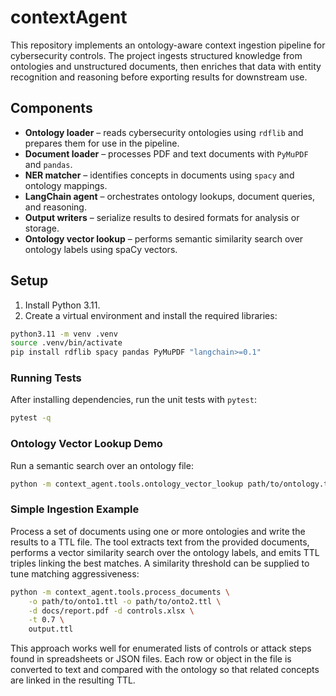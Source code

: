 # contextAgent

This repository implements an ontology-aware context ingestion pipeline for cybersecurity controls. The project ingests structured knowledge from ontologies and unstructured documents, then enriches that data with entity recognition and reasoning before exporting results for downstream use.

## Components
- **Ontology loader** – reads cybersecurity ontologies using `rdflib` and prepares them for use in the pipeline.
- **Document loader** – processes PDF and text documents with `PyMuPDF` and `pandas`.
- **NER matcher** – identifies concepts in documents using `spacy` and ontology mappings.
- **LangChain agent** – orchestrates ontology lookups, document queries, and reasoning.
- **Output writers** – serialize results to desired formats for analysis or storage.
- **Ontology vector lookup** – performs semantic similarity search over ontology labels using spaCy vectors.

## Setup
1. Install Python 3.11.
2. Create a virtual environment and install the required libraries:

```bash
python3.11 -m venv .venv
source .venv/bin/activate
pip install rdflib spacy pandas PyMuPDF "langchain>=0.1"
```

### Running Tests

After installing dependencies, run the unit tests with `pytest`:

```bash
pytest -q
```

### Ontology Vector Lookup Demo

Run a semantic search over an ontology file:

```bash
python -m context_agent.tools.ontology_vector_lookup path/to/ontology.ttl "your query" -n 5
```

### Simple Ingestion Example

Process a set of documents using one or more ontologies and write the results to a TTL file.  The tool extracts text from the provided documents, performs a vector similarity search over the ontology labels, and emits TTL triples linking the best matches.  A similarity threshold can be supplied to tune matching aggressiveness:

```bash
python -m context_agent.tools.process_documents \
    -o path/to/onto1.ttl -o path/to/onto2.ttl \
    -d docs/report.pdf -d controls.xlsx \
    -t 0.7 \
    output.ttl
```

This approach works well for enumerated lists of controls or attack steps
found in spreadsheets or JSON files.  Each row or object in the file is
converted to text and compared with the ontology so that related concepts
are linked in the resulting TTL.
